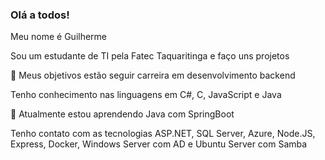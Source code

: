 ### Olá a todos!

Meu nome é Guilherme

Sou um estudante de TI pela Fatec Taquaritinga e faço uns projetos

🔭 Meus objetivos estão seguir carreira em desenvolvimento backend

Tenho conhecimento nas linguagens em C#, C, JavaScript e Java

🌱 Atualmente estou aprendendo Java com SpringBoot

Tenho contato com as tecnologias ASP.NET, SQL Server, Azure, Node.JS, Express, Docker, Windows Server com AD e Ubuntu Server com Samba




<!--
**GuiSilva77/GuiSilva77** is a ✨ _special_ ✨ repository because its `README.md` (this file) appears on your GitHub profile.

Here are some ideas to get you started:

- 🔭 I’m currently working on ...
- 🌱 I’m currently learning ...
- 👯 I’m looking to collaborate on ...
- 🤔 I’m looking for help with ...
- 💬 Ask me about ...
- 📫 How to reach me: ...
- 😄 Pronouns: ...
- ⚡ Fun fact: ...
-->
